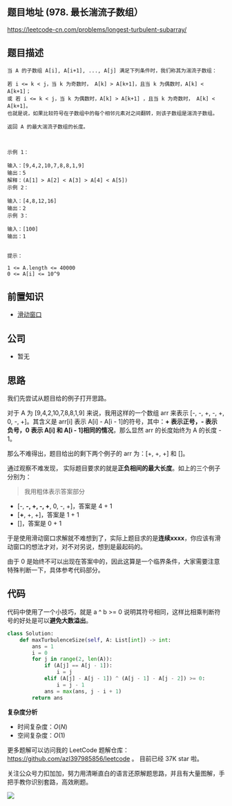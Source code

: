 ## 题目地址 (978. 最长湍流子数组）

https://leetcode-cn.com/problems/longest-turbulent-subarray/

## 题目描述

```
当 A 的子数组 A[i], A[i+1], ..., A[j] 满足下列条件时，我们称其为湍流子数组：

若 i <= k < j，当 k 为奇数时， A[k] > A[k+1]，且当 k 为偶数时，A[k] < A[k+1]；
或 若 i <= k < j，当 k 为偶数时，A[k] > A[k+1] ，且当 k 为奇数时， A[k] < A[k+1]。
也就是说，如果比较符号在子数组中的每个相邻元素对之间翻转，则该子数组是湍流子数组。

返回 A 的最大湍流子数组的长度。

 

示例 1：

输入：[9,4,2,10,7,8,8,1,9]
输出：5
解释：(A[1] > A[2] < A[3] > A[4] < A[5])
示例 2：

输入：[4,8,12,16]
输出：2
示例 3：

输入：[100]
输出：1
 

提示：

1 <= A.length <= 40000
0 <= A[i] <= 10^9
```

## 前置知识

- [滑动窗口](../thinkings/slide-window.md)

## 公司

- 暂无

## 思路

我们先尝试从题目给的例子打开思路。

对于 A 为 [9,4,2,10,7,8,8,1,9] 来说，我用这样的一个数组 arr 来表示 [-, -, +, -, +, 0, -, +]。其含义是 arr[i] 表示 A[i] - A[i - 1]的符号，其中：**+ 表示正号，- 表示 负号，0 表示 A[i] 和 A[i - 1]相同的情况**，那么显然 arr 的长度始终为 A 的长度 - 1。

那么不难得出，题目给出的剩下两个例子的 arr 为：[+, +, +] 和 []。

通过观察不难发现， 实际题目要求的就是**正负相间的最大长度**。如上的三个例子分别为：

> 我用粗体表示答案部分

- [-, **-, +, -, +**, 0, -, +]，答案是 4 + 1
- [**+**, +, +]，答案是 1 + 1
- []，答案是 0 + 1

于是使用滑动窗口求解就不难想到了，实际上题目求的是**连续xxxx**，你应该有滑动窗口的想法才对，对不对另说，想到是最起码的。

由于 0 是始终不可以出现在答案中的，因此这算是一个临界条件，大家需要注意特殊判断一下，具体参考代码部分。

## 代码

代码中使用了一个小技巧，就是 a ^ b >= 0 说明其符号相同，这样比相乘判断符号的好处是可以**避免大数溢出**。

```python
class Solution:
    def maxTurbulenceSize(self, A: List[int]) -> int:
        ans = 1
        i = 0
        for j in range(2, len(A)):
            if (A[j] == A[j - 1]):
                i = j
            elif (A[j] - A[j - 1]) ^ (A[j - 1] - A[j - 2]) >= 0:
                i = j - 1
            ans = max(ans, j - i + 1)
        return ans

```

**复杂度分析**

- 时间复杂度：$O(N)$
- 空间复杂度：$O(1)$

更多题解可以访问我的 LeetCode 题解仓库：https://github.com/azl397985856/leetcode 。 目前已经 37K star 啦。

关注公众号力扣加加，努力用清晰直白的语言还原解题思路，并且有大量图解，手把手教你识别套路，高效刷题。

![](https://tva1.sinaimg.cn/large/007S8ZIlly1ghlu0yircgj30p00dwt9t.jpg)
